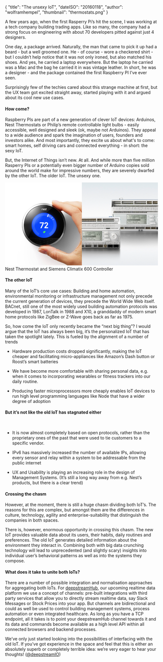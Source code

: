 {
    "title": "The unsexy IoT",
    "dateISO": "20160118",
    "author": "wolframhempel",
    "thumbnail": "thermostats.png"
}

A few years ago, when the first Rasperry Pi’s hit the scene, I was working at a tech company building trading apps. Like so many, the company had a strong focus on engineering with about 70 developers pitted against just 4 designers.

One day, a package arrived. Naturally, the man that came to pick it up had a beard - but a well groomed one. He - of course - wore a checkered shirt - but I couldn’t help notice that it was not only ironed, but also matched his shoes. And yes, he carried a laptop everywhere. But the laptop he carried was a Mac and the bag he carried it in was vintage leather. In short, he was a designer - and the package contained the first Raspberry PI I’ve ever seen.

Surprisingly few of the techies cared about this strange machine at first, but the UX team got excited straight away, started playing with it and argued about its cool new use cases.

#### How come? 
Raspberry PIs are part of a new generation of clever IoT devices: Arduinos, Nest Thermostats or Philip’s remote controllable light bulbs - easily accessible, well designed and sleek (ok, maybe not Arduinos).
They appeal to a wide audience and spark the imagination of users, founders and investors alike. And most importantly, they excite us about what's to come: smart homes, self driving cars and connected everything - in short: the sexy IoT.

But, the Internet of Things isn’t new. At all. And while more than five million Rasperry PIs or a potentially even bigger number of Arduino copies sold around the world make for impressive numbers, they are severely dwarfed by the other IoT. The older IoT. The unsexy one.

<div class="img-box">
    <img src="thermostats.png" alt="Thermostats" />
    <label>Nest Thermostat and Siemens Climatix 600 Controller</label>
</div>

#### The other IoT
Many of the IoT’s core use cases: Building and home automation, environmental monitoring or infrastructure management not only precede the current generation of devices, they precede the World Wide Web itself. 
BACnet, still one of the most widely used building automation protocols was developed in 1987, LonTalk in 1988 and X10, a granddaddy of modern smart home protocols like ZigBee or Z-Wave goes back as far as 1975.

So, how come the IoT only recently became the “next big thing”?
I would argue that the IoT has always been big, it’s the personalized IoT that has taken the spotlight lately. This is fueled by the alignment of a number of trends 

- Hardware production costs dropped significantly, making the IoT cheaper and facilitating micro-appliances like Amazon’s Dash button or Roost’s smart batteries

- We have become more comfortable with sharing personal data, e.g. when it comes to incorporating wearables or fitness trackers into our daily routine.

- Producing faster microprocessors more cheaply enables IoT devices to run high level programming languages like Node that have a wider degree of adoption

#### But it’s not like the old IoT has stagnated either
<br />


- It is now almost completely based on open protocols, rather than the proprietary ones of the past that were used to tie customers to a specific vendor.

- IPv6 has massively increased the number of available IPs, allowing every sensor and relay within a system to be addressable from the public internet

- UX and Usability is playing an increasing role in the design of Management Systems. (It’s still a long way away from e.g. Nest’s products, but there is a clear trend)

#### Crossing the chasm
However, at the moment, there is still a huge chasm dividing both IoT’s. The reasons for this are complex, but amongst them are the differences in culture, technology, agility and enterprise-suitability that distinguish the companies in both spaces.

There is, however, enormous opportunity in crossing this chasm. The new IoT provides valuable data about its users, their habits, daily routines and preferences. The old IoT generates detailed information about the environment they interact in. Combining both with big data crunching technology will lead to unprecedented (and slightly scary) insights into individual user’s behavioral patterns as well as into the systems they compose.

#### What does it take to unite both IoTs?
There are a number of possible integration and normalisation approaches for aggregating both IoTs.
For [deepstreamHub](https://deepstreamhub.com/), our upcoming realtime data platform we use a concept of channels: pre-built integrations with third party services that allow you to directly stream realtime data, say Slack Messages or Stock Prices into your app. 
But channels are bidirectional and could as well be used to control building management systems, process automation or even integrated healthcare. As long as you have a TCP endpoint, all it takes is to point your deepstreamHub channel towards it and its data and commands become available as a high level API within all connected browsers and backend processes.

We’ve only just started looking into the possibilities of interfacing with the old IoT. If you’ve got experience in the space and feel that this is either an absolutely superb or completely terrible idea: we’re very eager to hear your thoughts! ([@deepstreamIO](https://twitter.com/deepstreamIO))

